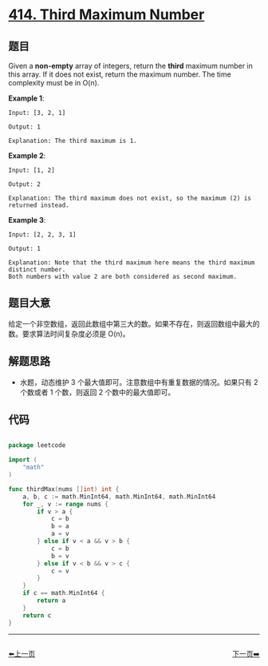 # [414. Third Maximum Number](https://leetcode.com/problems/third-maximum-number/)

## 题目

Given a **non-empty** array of integers, return the **third** maximum number in this array. If it does not exist, return the maximum number. The time complexity must be in O(n).

**Example 1**:

    Input: [3, 2, 1]
    
    Output: 1
    
    Explanation: The third maximum is 1.

**Example 2**:

    Input: [1, 2]
    
    Output: 2
    
    Explanation: The third maximum does not exist, so the maximum (2) is returned instead.

**Example 3**:

    Input: [2, 2, 3, 1]
    
    Output: 1
    
    Explanation: Note that the third maximum here means the third maximum distinct number.
    Both numbers with value 2 are both considered as second maximum.


## 题目大意

给定一个非空数组，返回此数组中第三大的数。如果不存在，则返回数组中最大的数。要求算法时间复杂度必须是 O(n)。


## 解题思路

- 水题，动态维护 3 个最大值即可。注意数组中有重复数据的情况。如果只有 2 个数或者 1 个数，则返回 2 个数中的最大值即可。

## 代码

```go

package leetcode

import (
	"math"
)

func thirdMax(nums []int) int {
	a, b, c := math.MinInt64, math.MinInt64, math.MinInt64
	for _, v := range nums {
		if v > a {
			c = b
			b = a
			a = v
		} else if v < a && v > b {
			c = b
			b = v
		} else if v < b && v > c {
			c = v
		}
	}
	if c == math.MinInt64 {
		return a
	}
	return c
}

```
----------------------------------------------
<div style="display: flex;justify-content: space-between;align-items: center;">
<p><a href="https://books.halfrost.com/leetcode/ChapterFour/0412.Fizz-Buzz/">⬅️上一页</a></p>
<p><a href="https://books.halfrost.com/leetcode/ChapterFour/0416.Partition-Equal-Subset-Sum/">下一页➡️</a></p>
</div>
